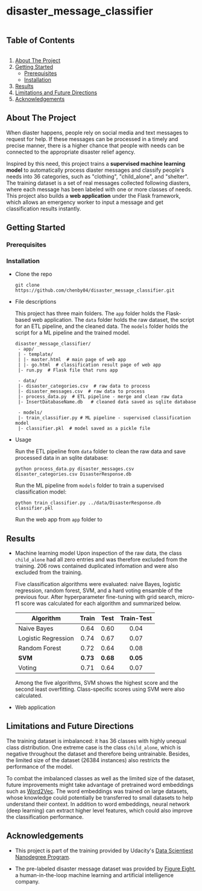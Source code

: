 # disaster_message_classifier

<summary><h2 style="display: inline-block">Table of Contents</h2></summary>
<ol>
<li>
    <a href="#about-the-project">About The Project</a>
</li>
<li>
    <a href="#getting-started">Getting Started</a>
    <ul>
    <li><a href="#prerequisites">Prerequisites</a></li>
    <li><a href="#installation">Installation</a></li>
    </ul>
</li>
<li><a href="#results">Results</a></li>
<li><a href="#limitations-and-future-directions">Limitations and Future Directions</a></li>
<li><a href="#acknowledgements">Acknowledgements</a></li>
</ol>

## About The Project
When diaster happens, people rely on social media and text messages to request for help. If these messages can be processed in a timely and precise manner, there is a higher chance that people with needs can be connected to the appropriate disaster relief agency.

Inspired by this need, this project trains a **supervised machine learning model** to automatically process diaster messages and classify people's needs into 36 categories, such as "clothing", "child_alone", and "shelter". The training dataset is a set of real messages collected following diasters, where each message has been labeled with one or more classes of needs. This project also builds a **web application** under the Flask framework, which allows an emergency worker to input a message and get classification results instantly. 

 
## Getting Started
### Prerequisites

### Installation
- Clone the repo
   ```
   git clone https://github.com/chenby04/disaster_message_classifier.git

   ```
- File descriptions
  
    This project has three main folders. The `app` folder holds the Flask-based web application. The `data` folder holds the raw dataset, the script for an ETL pipeline, and the cleaned data. The `models` folder holds the script for a ML pipeline and the trained model.
   ```
   disaster_message_classifier/
    - app/
    | - template/
    | |- master.html  # main page of web app
    | |- go.html  # classification result page of web app
    |- run.py  # Flask file that runs app

    - data/
    |- disaster_categories.csv  # raw data to process 
    |- disaster_messages.csv  # raw data to process
    |- process_data.py  # ETL pipeline - merge and clean raw data
    |- InsertDatabaseName.db   # cleaned data saved as sqlite database

    - models/
    |- train_classifier.py # ML pipeline - supervised classification model
    |- classifier.pkl  # model saved as a pickle file
    ```

- Usage
    
    Run the ETL pipeline from `data` folder to clean the raw data and save processed data in an sqlite database:
    ```
    python process_data.py disaster_messages.csv disaster_categories.csv DisasterResponse.db
    ```

    Run the ML pipeline from `models` folder to train a supervised classification model: 
    ```
    python train_classifier.py ../data/DisasterResponse.db classifier.pkl
    ```

    Run the web app from `app` folder to 


## Results
- Machine learning model
    Upon inspection of the raw data, the class `child_alone` had all zero entries and was therefore excluded from the training.  206 rows contained duplicated infomation and were also excluded from the training.

    Five classification algorithms were evaluated: naive Bayes, logistic regression, random forest, SVM, and a hard voting ensamble of the previous four. After hyperparameter fine-tuning with grid search, micro-f1 score was calculated for each algorithm and summarized below.

    | Algorithm           	|   Train   	|    Test    	| Train-Test 	|
    |---------------------	|:---------:	|:----------:	|:----------:	|
    | Naive Bayes         	|    0.64   	|    0.60    	|    0.04    	|
    | Logistic Regression 	|    0.74   	|    0.67    	|    0.07    	|
    | Random Forest       	|    0.72   	|    0.64    	|    0.08    	|
    | **SVM**            	|  **0.73**   	|  **0.68**    	|  **0.05**    	|
    | Voting              	|    0.71   	|    0.64    	|    0.07    	|

    Among the five algorithms, SVM shows the highest score and the second least overfitting. Class-specific scores using SVM were also calculated.


- Web application


## Limitations and Future Directions
The training dataset is imbalanced: it has 36 classes with highly unequal class distribution. One extreme case is the class `child_alone`, which is negative throughout the dataset and therefore being untrainable. Besides, the limited size of the dataset (26384 instances) also restricts the performance of the model.

To combat the imbalanced classes as well as the limited size of the dataset, future improvements might take advantage of pretrained word embeddings such as [Word2Vec](https://arxiv.org/pdf/1310.4546.pdf). The word embeddings was trained on large datasets, whose knowledge could potentially be transferred to small datasets to help understand their context. In addition to word embeddings, neural network (deep learning) can extract higher level features, which could also improve the classification performance.


## Acknowledgements
- This project is part of the training provided by Udacity's [Data Scientiest Nanodegree Program](https://www.udacity.com/course/data-scientist-nanodegree--nd025).

- The pre-labeled disaster message dataset was provided by [Figure Eight](https://en.wikipedia.org/wiki/Figure_Eight_Inc.), a human-in-the-loop machine learning and artificial intelligence company.




